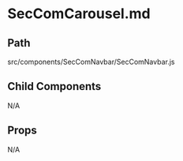 # SecComCarousel.md

## Path
src/components/SecComNavbar/SecComNavbar.js

## Child Components
N/A

## Props
N/A